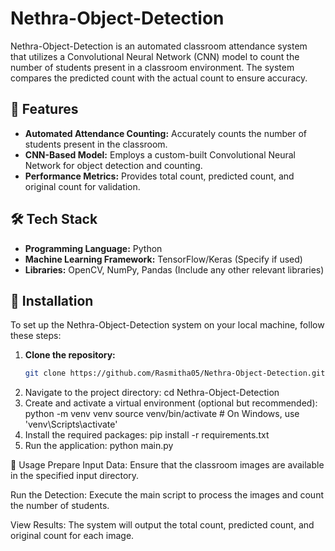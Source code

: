 # Nethra-Object-Detection

Nethra-Object-Detection is an automated classroom attendance system that utilizes a Convolutional Neural Network (CNN) model to count the number of students present in a classroom environment. The system compares the predicted count with the actual count to ensure accuracy.

## 🌟 Features

- **Automated Attendance Counting:** Accurately counts the number of students present in the classroom.
- **CNN-Based Model:** Employs a custom-built Convolutional Neural Network for object detection and counting.
- **Performance Metrics:** Provides total count, predicted count, and original count for validation.

## 🛠️ Tech Stack

- **Programming Language:** Python
- **Machine Learning Framework:** TensorFlow/Keras (Specify if used)
- **Libraries:** OpenCV, NumPy, Pandas (Include any other relevant libraries)

## 🚀 Installation

To set up the Nethra-Object-Detection system on your local machine, follow these steps:

1. **Clone the repository:**
   ```bash
   git clone https://github.com/Rasmitha05/Nethra-Object-Detection.git
2. Navigate to the project directory:
   cd Nethra-Object-Detection
3. Create and activate a virtual environment (optional but recommended):
   python -m venv venv
   source venv/bin/activate  # On Windows, use 'venv\Scripts\activate'
5. Install the required packages:
   pip install -r requirements.txt
6. Run the application:
   python main.py

📌 Usage
Prepare Input Data: Ensure that the classroom images are available in the specified input directory.

Run the Detection: Execute the main script to process the images and count the number of students.

View Results: The system will output the total count, predicted count, and original count for each image.
